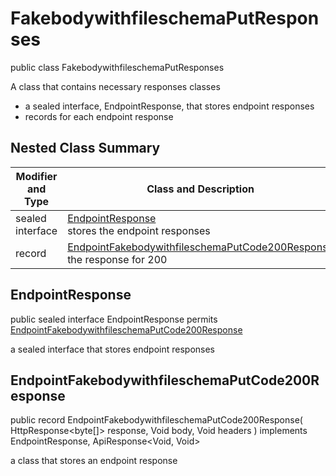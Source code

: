 # FakebodywithfileschemaPutResponses

public class FakebodywithfileschemaPutResponses

A class that contains necessary responses classes
- a sealed interface, EndpointResponse, that stores endpoint responses
- records for each endpoint response

## Nested Class Summary
| Modifier and Type | Class and Description |
| ----------------- | --------------------- |
| sealed interface | [EndpointResponse](#endpointresponse)<br> stores the endpoint responses |
| record | [EndpointFakebodywithfileschemaPutCode200Response](#endpointfakebodywithfileschemaputcode200response)<br> the response for 200 |

## EndpointResponse
public sealed interface EndpointResponse permits<br>
[EndpointFakebodywithfileschemaPutCode200Response](#endpointfakebodywithfileschemaputcode200response)

a sealed interface that stores endpoint responses

## EndpointFakebodywithfileschemaPutCode200Response
public record EndpointFakebodywithfileschemaPutCode200Response(
    HttpResponse<byte[]> response,
    Void body,
    Void headers
) implements EndpointResponse, ApiResponse<Void, Void><br>

a class that stores an endpoint response


